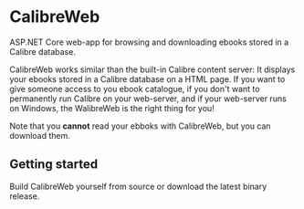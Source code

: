 # CalibreWeb
ASP.NET Core web-app for browsing and downloading ebooks stored in a Calibre database.

CalibreWeb works similar than the built-in Calibre content server: It displays your ebooks stored in a Calibre database on a HTML page. If you want to give someone access to you ebook catalogue, if you don't want to permanently run Calibre on your web-server, and if your web-server runs on Windows, the WalibreWeb is the right thing for you!

Note that you **cannot** read your ebboks with CalibreWeb, but you can download them.

## Getting started ##

Build CalibreWeb yourself from source or download the latest binary release.
